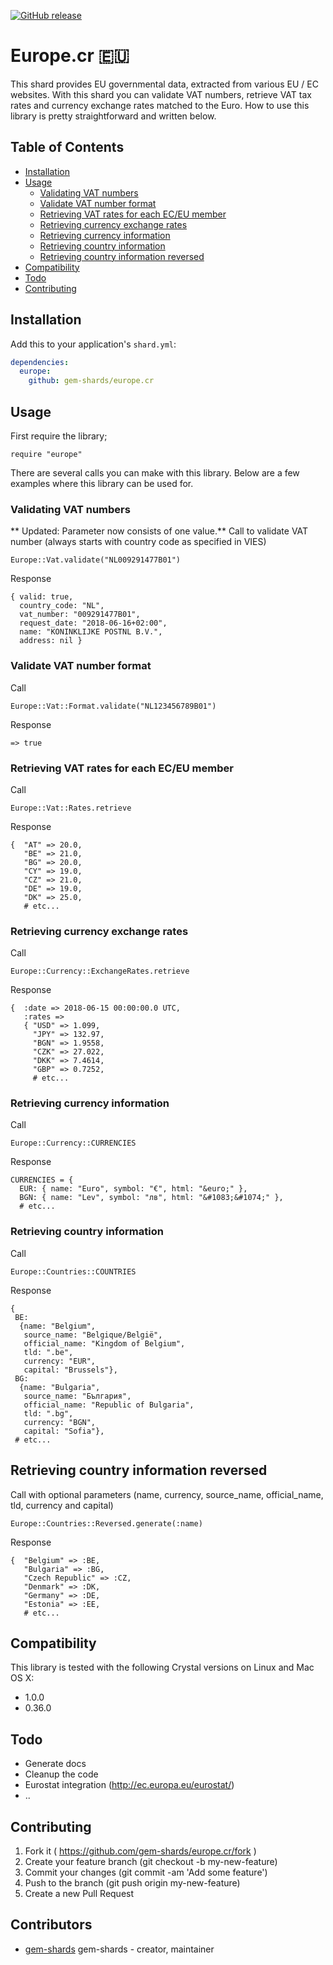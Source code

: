 [![GitHub release](https://img.shields.io/github/release/gem-shards/europe.cr.svg)](https://github.com/gem-shards/europe.cr/releases)

# Europe.cr :eu:

This shard provides EU governmental data, extracted from various EU / EC websites. With this shard you can validate VAT numbers, retrieve VAT tax rates and currency exchange rates matched to the Euro. How to use this library is pretty straightforward and written below.

## Table of Contents
- [Installation](#installation)
- [Usage](#usage)
  - [Validating VAT numbers](#validating-vat-numbers)
  - [Validate VAT number format](#validate-vat-number-format)
  - [Retrieving VAT rates for each EC/EU member](#retrieving-vat-rates-for-each-eceu-member)
  - [Retrieving currency exchange rates](#retrieving-currency-exchange-rates)
  - [Retrieving currency information](#retrieving-currency-information)
  - [Retrieving country information](#retrieving-country-information)
  - [Retrieving country information reversed](#retrieving-country-information-reversed)
- [Compatibility](#compatibility)
- [Todo](#todo)
- [Contributing](#contributing)

## Installation

Add this to your application's `shard.yml`:

```yaml
dependencies:
  europe:
    github: gem-shards/europe.cr
```

## Usage

First require the library;
```crystal
require "europe"
```

There are several calls you can make with this library. Below are a few examples
where this library can be used for.

### Validating VAT numbers
** Updated: Parameter now consists of one value.**
Call to validate VAT number (always starts with country code as specified in VIES)
```crystal
Europe::Vat.validate("NL009291477B01")
```
Response
```crystal
{ valid: true,
  country_code: "NL",
  vat_number: "009291477B01",
  request_date: "2018-06-16+02:00",
  name: "KONINKLIJKE POSTNL B.V.",
  address: nil }
```

### Validate VAT number format
Call
```crystal
Europe::Vat::Format.validate("NL123456789B01")
```
Response
```crystal
=> true
```


### Retrieving VAT rates for each EC/EU member
Call
```crystal
Europe::Vat::Rates.retrieve
```
Response
```crystal
{  "AT" => 20.0,
   "BE" => 21.0,
   "BG" => 20.0,
   "CY" => 19.0,
   "CZ" => 21.0,
   "DE" => 19.0,
   "DK" => 25.0,
   # etc...
```

### Retrieving currency exchange rates
Call
```crystal
Europe::Currency::ExchangeRates.retrieve
```
Response
```crystal
{  :date => 2018-06-15 00:00:00.0 UTC,
   :rates =>
   { "USD" => 1.099,
     "JPY" => 132.97,
     "BGN" => 1.9558,
     "CZK" => 27.022,
     "DKK" => 7.4614,
     "GBP" => 0.7252,
     # etc...
```

### Retrieving currency information
Call
```crystal
Europe::Currency::CURRENCIES
```
Response
```crystal
CURRENCIES = {
  EUR: { name: "Euro", symbol: "€", html: "&euro;" },
  BGN: { name: "Lev", symbol: "лв", html: "&#1083;&#1074;" },
  # etc...
```

### Retrieving country information
Call
```crystal
Europe::Countries::COUNTRIES
```
Response
```crystal
{
 BE:
  {name: "Belgium",
   source_name: "Belgique/België",
   official_name: "Kingdom of Belgium",
   tld: ".be",
   currency: "EUR",
   capital: "Brussels"},
 BG:
  {name: "Bulgaria",
   source_name: "България",
   official_name: "Republic of Bulgaria",
   tld: ".bg",
   currency: "BGN",
   capital: "Sofia"},
 # etc...
```

## Retrieving country information reversed
Call with optional parameters (name, currency, source_name, official_name, tld, currency and capital)
```crystal
Europe::Countries::Reversed.generate(:name)
```
Response
```crystal
{  "Belgium" => :BE,
   "Bulgaria" => :BG,
   "Czech Republic" => :CZ,
   "Denmark" => :DK,
   "Germany" => :DE,
   "Estonia" => :EE,
   # etc...
```

## Compatibility

This library is tested with the following Crystal versions on Linux and Mac OS X:

- 1.0.0
- 0.36.0
## Todo

- Generate docs
- Cleanup the code
- Eurostat integration (http://ec.europa.eu/eurostat/)
- ..

## Contributing

1. Fork it ( https://github.com/gem-shards/europe.cr/fork )
2. Create your feature branch (git checkout -b my-new-feature)
3. Commit your changes (git commit -am 'Add some feature')
4. Push to the branch (git push origin my-new-feature)
5. Create a new Pull Request

## Contributors

- [gem-shards](https://github.com/gem-shards) gem-shards - creator, maintainer
